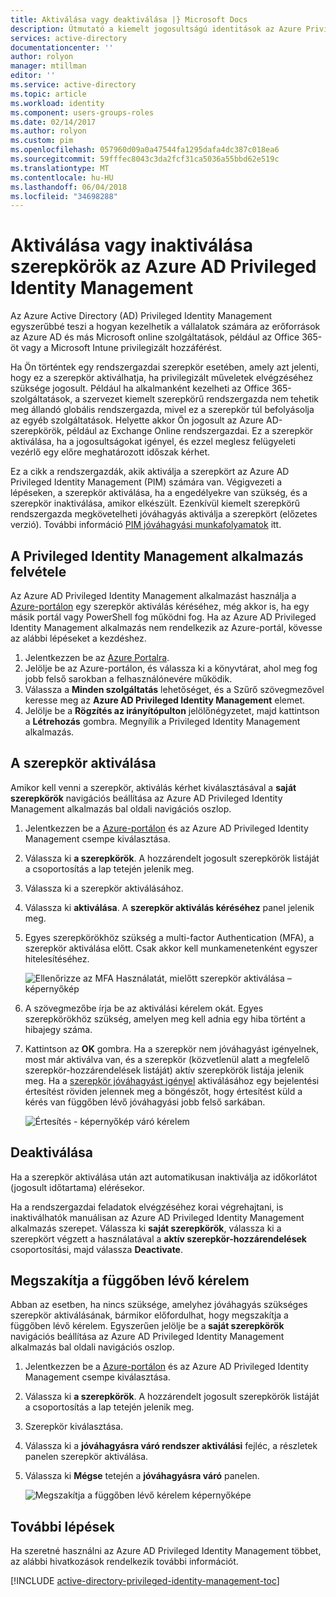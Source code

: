 ```yaml
---
title: Aktiválása vagy deaktiválása |} Microsoft Docs
description: Útmutató a kiemelt jogosultságú identitások az Azure Privileged Identity Management alkalmazással szerepkörök aktiválása.
services: active-directory
documentationcenter: ''
author: rolyon
manager: mtillman
editor: ''
ms.service: active-directory
ms.topic: article
ms.workload: identity
ms.component: users-groups-roles
ms.date: 02/14/2017
ms.author: rolyon
ms.custom: pim
ms.openlocfilehash: 057960d09a0a47544fa1295dafa4dc387c018ea6
ms.sourcegitcommit: 59fffec8043c3da2fcf31ca5036a55bbd62e519c
ms.translationtype: MT
ms.contentlocale: hu-HU
ms.lasthandoff: 06/04/2018
ms.locfileid: "34698288"
---
```

# <a name="how-to-activate-or-deactivate-roles-in-azure-ad-privileged-identity-management"></a>Aktiválása vagy inaktiválása szerepkörök az Azure AD Privileged Identity Management
Az Azure Active Directory (AD) Privileged Identity Management egyszerűbbé teszi a hogyan kezelhetik a vállalatok számára az erőforrások az Azure AD és más Microsoft online szolgáltatások, például az Office 365-öt vagy a Microsoft Intune privilegizált hozzáférést.  

Ha Ön történtek egy rendszergazdai szerepkör esetében, amely azt jelenti, hogy ez a szerepkör aktiválhatja, ha privilegizált műveletek elvégzéséhez szüksége jogosult. Például ha alkalmanként kezelheti az Office 365-szolgáltatások, a szervezet kiemelt szerepkörű rendszergazda nem tehetik meg állandó globális rendszergazda, mivel ez a szerepkör túl befolyásolja az egyéb szolgáltatások. Helyette akkor Ön jogosult az Azure AD-szerepkörök, például az Exchange Online rendszergazdai. Ez a szerepkör aktiválása, ha a jogosultságokat igényel, és ezzel meglesz felügyeleti vezérlő egy előre meghatározott időszak kérhet.

Ez a cikk a rendszergazdák, akik aktiválja a szerepkört az Azure AD Privileged Identity Management (PIM) számára van. Végigvezeti a lépéseken, a szerepkör aktiválása, ha a engedélyekre van szükség, és a szerepkör inaktiválása, amikor elkészült. Ezenkívül kiemelt szerepkörű rendszergazda megkövetelheti jóváhagyás aktiválja a szerepkört (előzetes verzió). További információ [PIM jóváhagyási munkafolyamatok](./privileged-identity-management/azure-ad-pim-approval-workflow.md) itt.

## <a name="add-the-privileged-identity-management-application"></a>A Privileged Identity Management alkalmazás felvétele
Az Azure AD Privileged Identity Management alkalmazást használja a [Azure-portálon](https://portal.azure.com/) egy szerepkör aktiválás kéréséhez, még akkor is, ha egy másik portál vagy PowerShell fog működni fog. Ha az Azure AD Privileged Identity Management alkalmazás nem rendelkezik az Azure-portál, kövesse az alábbi lépéseket a kezdéshez.

1. Jelentkezzen be az [Azure Portalra](https://portal.azure.com/).
2. Jelölje be az Azure-portálon, és válassza ki a könyvtárat, ahol meg fog jobb felső sarokban a felhasználónevére működik.
3. Válassza a **Minden szolgáltatás** lehetőséget, és a Szűrő szövegmezővel keresse meg az **Azure AD Privileged Identity Management** elemet.
4. Jelölje be a **Rögzítés az irányítópulton** jelölőnégyzetet, majd kattintson a **Létrehozás** gombra. Megnyílik a Privileged Identity Management alkalmazás.

## <a name="activate-a-role"></a>A szerepkör aktiválása
Amikor kell venni a szerepkör, aktiválás kérhet kiválasztásával a **saját szerepkörök** navigációs beállítása az Azure AD Privileged Identity Management alkalmazás bal oldali navigációs oszlop.

1. Jelentkezzen be a [Azure-portálon](https://portal.azure.com/) és az Azure AD Privileged Identity Management csempe kiválasztása.
2. Válassza ki **a szerepkörök**. A hozzárendelt jogosult szerepkörök listáját a csoportosítás a lap tetején jelenik meg.
3. Válassza ki a szerepkör aktiválásához.
4. Válassza ki **aktiválása**. A **szerepkör aktiválás kéréséhez** panel jelenik meg.
5. Egyes szerepkörökhöz szükség a multi-factor Authentication (MFA), a szerepkör aktiválása előtt. Csak akkor kell munkamenetenként egyszer hitelesítéséhez.
   
    ![Ellenőrizze az MFA Használatát, mielőtt szerepkör aktiválása – képernyőkép][2]
6. A szövegmezőbe írja be az aktiválási kérelem okát.  Egyes szerepkörökhöz szükség, amelyen meg kell adnia egy hiba történt a hibajegy száma.
7. Kattintson az **OK** gombra.  Ha a szerepkör nem jóváhagyást igényelnek, most már aktiválva van, és a szerepkör (közvetlenül alatt a megfelelő szerepkör-hozzárendelések listáját) aktív szerepkörök listája jelenik meg. Ha a [szerepkör jóváhagyást igényel](./privileged-identity-management/azure-ad-pim-approval-workflow.md) aktiválásához egy bejelentési értesítést röviden jelennek meg a böngészőt, hogy értesítést küld a kérés van függőben lévő jóváhagyási jobb felső sarkában.

    ![Értesítés - képernyőkép váró kérelem][3]

## <a name="deactivate-a-role"></a>Deaktiválása
Ha a szerepkör aktiválása után azt automatikusan inaktiválja az időkorlátot (jogosult időtartama) elérésekor.

Ha a rendszergazdai feladatok elvégzéséhez korai végrehajtani, is inaktiválhatók manuálisan az Azure AD Privileged Identity Management alkalmazás szerepet.  Válassza ki **saját szerepkörök**, válassza ki a szerepkört végzett a használatával a **aktív szerepkör-hozzárendelések** csoportosítási, majd válassza **Deactivate**.  

## <a name="cancel-a-pending-request"></a>Megszakítja a függőben lévő kérelem
Abban az esetben, ha nincs szüksége, amelyhez jóváhagyás szükséges szerepkör aktiválásának, bármikor előfordulhat, hogy megszakítja a függőben lévő kérelem. Egyszerűen jelölje be a **saját szerepkörök** navigációs beállítása az Azure AD Privileged Identity Management alkalmazás bal oldali navigációs oszlop.

1. Jelentkezzen be a [Azure-portálon](https://portal.azure.com/) és az Azure AD Privileged Identity Management csempe kiválasztása.
2. Válassza ki **a szerepkörök**. A hozzárendelt jogosult szerepkörök listáját a csoportosítás a lap tetején jelenik meg.
3. Szerepkör kiválasztása.
4. Válassza ki a **jóváhagyásra váró rendszer aktiválási** fejléc, a részletek panelen szerepkör aktiválása.
5. Válassza ki **Mégse** tetején a **jóváhagyásra váró** panelen.

   ![Megszakítja a függőben lévő kérelem képernyőképe][4]

## <a name="next-steps"></a>További lépések
Ha szeretné használni az Azure AD Privileged Identity Management többet, az alábbi hivatkozások rendelkezik további információt.

[!INCLUDE [active-directory-privileged-identity-management-toc](../../includes/active-directory-privileged-identity-management-toc.md)]

<!--Image references-->

[1]: ./media/active-directory-privileged-identity-management-configure/PIM_EnablePim.png
[2]: ./media/active-directory-privileged-identity-management-how-to-activate-role/PIM_activation_MFA.png
[3]: ./media/active-directory-privileged-identity-management-how-to-activate-role/PIM_Request_Pending_Toast2.png
[4]: ./media/active-directory-privileged-identity-management-how-to-activate-role/PIM_Request_Pending_Banner_Cancel.png
